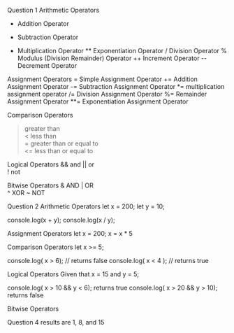 Question 1
Arithmetic Operators
+	Addition Operator
-	Subtraction Operator
*	Multiplication Operator
**	Exponentiation Operator
/	Division Operator
%	Modulus (Division Remainder) Operator
++	Increment Operator
--	Decrement Operator

Assignment Operators
=	Simple Assignment Operator
+=	Addition Assignment Operator 
-=	Subtraction Assignment Operator 
*=	multiplication assignment operator
/=	Division Assignment Operator 
%=	Remainder Assignment Operator
**= Exponentiation Assignment Operator

Comparison Operators
>	greater than		
<	less than		
>=	greater than or equal to	
<=	less than or equal to


Logical Operators
&&	and	
||	or	
!	not

Bitwise Operators
&	AND	
|	OR	
^	XOR	
~	NOT

Question 2
Arithmetic Operators
let x = 200;
let y = 10;

console.log(x + y);
console.log(x / y);

Assignment Operators
let x = 200;
x = x * 5

Comparison Operators
let x >= 5;

console.log( x > 6); // returns false
console.log( x < 4 ); // returns true

Logical Operators
Given that x = 15 and y = 5;

console.log( x > 10 && y < 6); returns true
console.log( x > 20 && y > 10); returns false

Bitwise Operators









Question 4 results are 1, 8, and 15